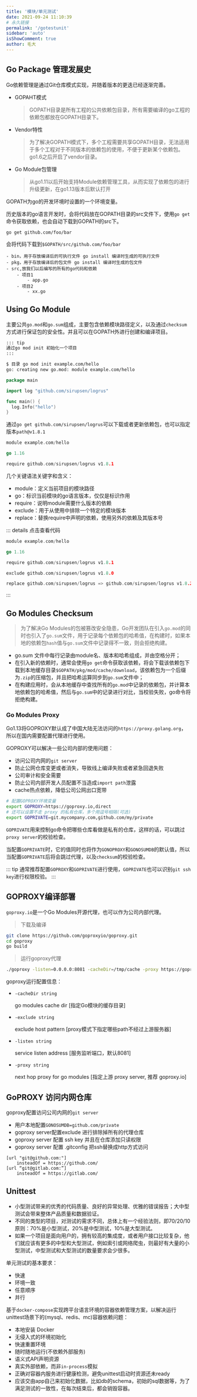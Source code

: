 ```yaml
---
title: '模块/单元测试'
date: 2021-09-24 11:10:39
# 永久链接
permalink: '/gotestunit'
sidebar: 'auto'
isShowComment: true
author: 毛大
---
```




## Go Package 管理发展史

Go依赖管理是通过Git仓库模式实现，并随着版本的更迭已经逐渐完善。

-   GOPAHT模式

    >   GOPATH目录是所有工程的公共依赖包目录，所有需要编译的go工程的依赖包都放在GOPATH目录下。

-   Vendor特性

    >   为了解决GOPATH模式下，多个工程需要共享GOPATH目录，无法适用于多个工程对于不同版本的依赖包的使用，不便于更新某个依赖包。go1.6之后开启了vendor目录。

-   Go Module包管理

    >   从go1.11以后开始支持Module依赖管理工具，从而实现了依赖包的进行升级更新，在go1.13版本后默认打开



GOPATH为go的开发环境时设置的一个环境变量。

历史版本的go语言开发时，会将代码放在GOPATH目录的src文件下，使用`go get`命令获取依赖，也会自动下载到GOPATH的src下。

`go get github.com/foo/bar`

会将代码下载到`$GOPATH/src/github.com/foo/bar`

```
- bin，用于存放编译后的可执行文件 go install 编译时生成的可执行文件
- pkg，用于存放编译后的包文件 go install 编译时生成的包文件
- src,放我们以后编写的所有的go代码和依赖
	- 项目1
		- app.go
	- 项目2
		- xx.go
```



## Using Go Module

主要公共`go.mod`和`go.sum`组成，主要包含依赖模块路径定义，以及通过`checksum`方式进行保证包的安全性。并且可以在GOPATH外进行创建和编译项目。



```md
::: tip
通过go mod init 初始化一个项目
:::
```

```bash
$ 目录 go mod init example.com/hello
go: creating new go.mod: module example.com/hello
```



```go
package main

import log "github.com/sirupsen/logrus"

func main() {
  log.Info("hello")
}
```

通过`go get github.com/sirupsen/logrus`可以下载或者更新依赖包，也可以指定版本`path@v1.8.1`

```go
module example.com/hello

go 1.16

require github.com/sirupsen/logrus v1.8.1
```



几个关键语法关键字和含义：

-   module：定义当前项目的模块路径
-   go：标识当前模块的go语言版本，仅仅是标识作用
-   require：说明module需要什么版本的依赖
-   exclude：用于从使用中排除一个特定的模块版本
-   replace：替换require中声明的依赖，使用另外的依赖及其版本号

::: details 点击查看代码
```go
module example.com/hello

go 1.16

require github.com/sirupsen/logrus v1.8.1

exclude github.com/sirupsen/logrus v1.8.0

replace github.com/sirupsen/logrus => github.com/sirupsen/logrus v1.8.2
```
:::



## Go Modules Checksum

>   为了解决Go Modules的包被篡改安全隐患，Go开发团队在引入`go.mod`的同时也引入了`go.sum`文件，用于记录每个依赖包的哈希值，在构建时，如果本地的依赖包`hash`值与`go.sum`文件中记录得不一致，则会拒绝构建。

-   go.sum 文件中每行记录由module名、版本和哈希组成，并由空格分开；
-   在引入新的依赖时，通常会使用`go get`命令获取该依赖，将会下载该依赖包下载到本地缓存目录`$GOPATH/pkg/mod/cache/download`，该依赖包为一个后缀为`.zip`的压缩包，并且把哈希运算同步到`go.sum`文件中；
-   在构建应用时，会从本地缓存中查找所有的`go.mod`中记录的依赖包，并计算本地依赖包的哈希值，然后与`go.sum`中的记录进行对比，当校验失败，go命令将拒绝构建。



### Go Modules Proxy

Go1.13将GOPROXY默认成了中国大陆无法访问的`https://proxy.golang.org`，所以在国内需要配置代理进行使用。

GOPROXY可以解决一些公司内部的使用问题：

-   访问公司内网的`git server`
-   防止公网仓库变更或者消失，导致线上编译失败或者紧急回退失败
-   公司审计和安全需要
-   防止公司内部开发人员配置不当造成`import path`泄露
-   cache热点依赖，降低公司公网出口宽带

```bash
# 配置GOPROXY环境变量
export GOPROXY=https://goproxy.io,direct
# 还可以设置不走 proxy 的私有仓库，多个用逗号相隔(可选)
export GOPRIVATE=git.mycompany.com,github.com/my/private
```

`GOPRIVATE`用来控制go命令把哪些仓库看做是私有的仓库，这样的话，可以跳过`proxy server`的校验检查。

当配置`GOPRIVATE`时，它的值同时也将作为`GONOPROXY`和`GONOSUMDB`的默认值，所以当配置`GOPRIVATE`后将会跳过代理，以及`checksum`的校验检查。



::: tip
通常推荐配置`GOPROXY`和`GOPRIVATE`进行使用，`GOPRIVATE`也可以识别`git ssh key`进行权限校验。
:::



## GOPROXY编译部署

`goproxy.io`是一个Go Modules开源代理，也可以作为公司内部代理。



>   下载及编译

```bash
git clone https://github.com/goproxyio/goproxy.git
cd goproxy
go build
```

>   运行goproxy代理

```bash
./goproxy -listen=0.0.0.0:8081 -cacheDir=/tmp/cache -proxy https://goproxy.io -exclude "github.com/private"
```



goproxy运行配置信息：

-   `-cacheDir string`

    go modules cache dir [指定Go模块的缓存目录]

-   `-exclude string`

    exclude host pattern [proxy模式下指定哪些path不经过上游服务器]

-   `-listen string`

    service listen address [服务监听端口，默认8081]

-   `-proxy string`

    next hop proxy for go modules [指定上游 proxy server, 推荐 goproxy.io]



## GoPROXY 访问内网仓库

goproxy配置访问公司内网的`git server`

-   用户本地配置`GONOSUMDB=github.com/private`
-   goproxy server配置exclude 进行排除掉所有的代理仓库
-   goproxy server 配置 ssh key 并且在仓库添加只读权限
-   goproxy server 配置 .gitconfig 把ssh替换成http方式访问

```
[url "git@github.com:"]
	insteadOf = https://github.com/
[url “git@gitlab.com:”]
	insteadOf = https://gitlab.com/
```





## Unittest

-   小型测试带来的优秀的代码质量、良好的异常处理、优雅的错误报告；大中型测试会带来整体产品质量和数据验证。
-   不同的类型的项目，对测试的需求不同，总体上有一个经验法则，即70/20/10原则：70%是小型测试，20%是中型测试，10%是大型测试。
-   如果一个项目是面向用户的，拥有较高的集成度，或者用户接口比较复杂，他们就应该有更多的中型和大型测试，例如索引或网络爬虫，则最好有大量的小型测试，中型测试和大型测试的数量要求会少很多。



单元测试的基本要求：

-   快速
-   环境一致
-   任意顺序
-   并行



基于`docker-compose`实现跨平台语言环境的容器依赖管理方案，以解决运行unittest场景下的(mysql、redis、mc)容器依赖问题：

-   本地安装 Docker
-   无侵入式的环境初始化
-   快速重置环境
-   随时随地运行(不依赖外部服务)
-   语义式API声明资源
-   真实外部依赖，而非`in-process`模拟
-   正确对容器内服务进行健康检测，避免unittest启动时资源还未ready
-   应该交由app自己来初始化数据，比如db的schema，初始的sql数据等，为了满足测试的一致性，在每次结束后，都会销毁容器。